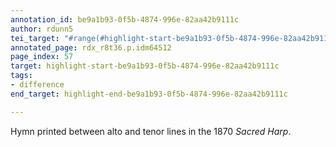 ```yaml
---
annotation_id: be9a1b93-0f5b-4874-996e-82aa42b9111c
author: rdunn5
tei_target: "#range(#highlight-start-be9a1b93-0f5b-4874-996e-82aa42b9111c, #highlight-end-be9a1b93-0f5b-4874-996e-82aa42b9111c)"
annotated_page: rdx_r8t36.p.idm64512
page_index: 57
target: highlight-start-be9a1b93-0f5b-4874-996e-82aa42b9111c
tags:
- difference
end_target: highlight-end-be9a1b93-0f5b-4874-996e-82aa42b9111c

---
```

Hymn printed between alto and tenor lines in the 1870 *Sacred Harp*.